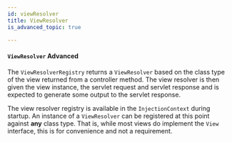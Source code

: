 ```yaml
---
id: viewResolver
title: ViewResolver
is_advanced_topic: true

---
```


#### `ViewResolver` <span class="label label-info">Advanced</span>

The `ViewResolverRegistry` returns a `ViewResolver` based on the class type of the view returned from a controller method. The view resolver is then given the view instance, the servlet request and servlet response and is expected to generate some output to the servlet response.

The view resolver registry is available in the `InjectionContext` during startup. An instance of a `ViewResolver` can be registered at this point against **any** class type. That is, while most views do implement the `View` interface, this is for convenience and not a requirement.